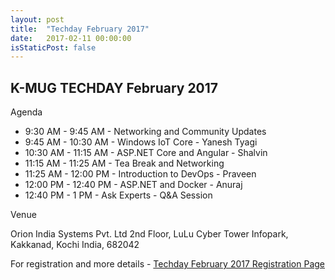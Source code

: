 ```yaml
---
layout: post
title:  "Techday February 2017"
date:   2017-02-11 00:00:00
isStaticPost: false
---
```

## K-MUG TECHDAY February 2017

Agenda

* 9:30 AM - 9:45 AM - Networking and Community Updates
* 9:45 AM - 10:30 AM - Windows IoT Core - Yanesh Tyagi
* 10:30 AM - 11:15 AM - ASP.NET Core and Angular - Shalvin
* 11:15 AM - 11:25 AM - Tea Break and Networking
* 11:25 AM - 12:00 PM - Introduction to DevOps - Praveen
* 12:00 PM - 12:40 PM - ASP.NET and Docker - Anuraj
* 12:40 PM - 1 PM - Ask Experts - Q&A Session

Venue

Orion India Systems Pvt. Ltd
2nd Floor, LuLu Cyber Tower
Infopark, Kakkanad, Kochi
India, 682042

For registration and more details - [Techday February 2017 Registration Page](https://kmugtechdayfeb2017.eventbrite.com/)
